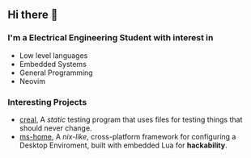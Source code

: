 ## Hi there 👋

### I'm a Electrical Engineering Student with interest in

- Low level languages
- Embedded Systems
- General Programming
- Neovim

### Interesting Projects
- [creal](https://github.com/oonamo/creal), A *static* testing program that uses files for testing things that should never change.
- [ms-home](https://github.com/oonamo/ms-home), A *nix-like*, cross-platform framework for configuring a Desktop Enviroment, built with embedded Lua for **hackability**.
